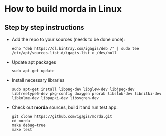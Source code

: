 # How to build morda in Linux #

## Step by step instructions ##
- Add the repo to your sources (needs to be done once):
	
	```
	echo "deb https://dl.bintray.com/igagis/deb /" | sudo tee /etc/apt/sources.list.d/igagis.list > /dev/null
	```

- Update apt packages
	
	```
	sudo apt-get update
	```

- Install necessary libraries
	
	```
	sudo apt-get install libpng-dev libglew-dev libjpeg-dev libfreetype6-dev pkg-config doxygen prorab libstob-dev libnitki-dev libkolme-dev libpapki-dev libsvgren-dev
	```

- Check out **morda** sources, build it and run test app:
	```
	git clone https://github.com/igagis/morda.git
	cd morda
	make debug=true
	make test
	```
